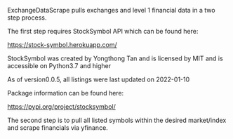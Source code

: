 ExchangeDataScrape pulls exchanges and level 1 financial data in a two step process.

The first step requires StockSymbol API which can be found here: 

https://stock-symbol.herokuapp.com/

StockSymbol was created by Yongthong Tan and is licensed by MIT and is accessible on Python3.7 and higher 

As of version0.0.5, all listings were last updated on 2022-01-10

Package information can be found here: 

https://pypi.org/project/stocksymbol/

The second step is to pull all listed symbols within the desired market/index and scrape financials via yfinance.
